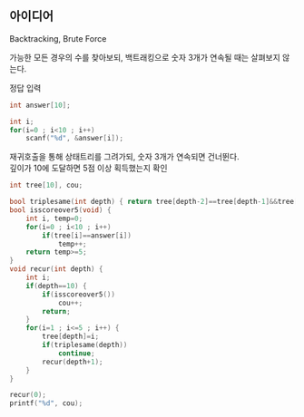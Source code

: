 ## 아이디어
Backtracking, Brute Force

가능한 모든 경우의 수를 찾아보되, 백트래킹으로 숫자 3개가 연속될 때는 살펴보지 않는다.

정답 입력
```c
int answer[10];

int i;
for(i=0 ; i<10 ; i++)
	scanf("%d", &answer[i]);
```
재귀호출을 통해 상태트리를 그려가되, 숫자 3개가 연속되면 건너뛴다.  
깊이가 10에 도달하면 5점 이상 획득했는지 확인
```c
int tree[10], cou;

bool triplesame(int depth) { return tree[depth-2]==tree[depth-1]&&tree[depth-2]==tree[depth]; }
bool isscoreover5(void) {
	int i, temp=0;
	for(i=0 ; i<10 ; i++)
		if(tree[i]==answer[i])
			temp++;
	return temp>=5;
}
void recur(int depth) {
	int i;
	if(depth==10) {
		if(isscoreover5())
			cou++;
		return;
	}
	for(i=1 ; i<=5 ; i++) {
		tree[depth]=i;
		if(triplesame(depth))
			continue;
		recur(depth+1);
	}
}

recur(0);
printf("%d", cou);
```